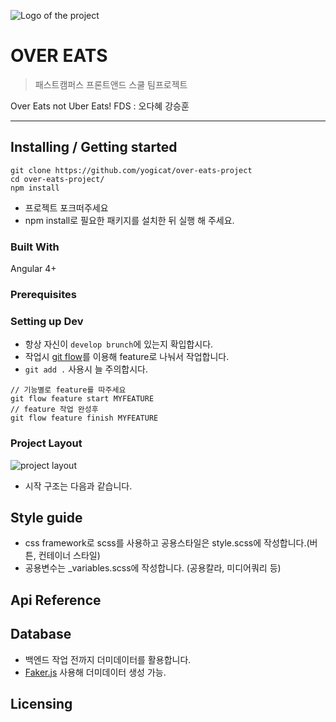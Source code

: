 ![Logo of the project](./readme/logo.png)

# OVER EATS 
> 패스트캠퍼스 프론트앤드 스쿨 팀프로젝트

Over Eats not Uber Eats!
FDS : 오다혜 강승훈 

---

## Installing / Getting started

```shell
git clone https://github.com/yogicat/over-eats-project
cd over-eats-project/
npm install
```
- 프로젝트 포크떠주세요
- npm install로 필요한 패키지를 설치한 뒤 실행 해 주세요.


### Built With
Angular 4+


### Prerequisites

### Setting up Dev

- 항상 자신이 `develop brunch`에 있는지 확입합시다.
- 작업시 [git flow](https://danielkummer.github.io/git-flow-cheatsheet/index.ko_KR.html)를 이용해 feature로 나눠서 작업합니다.
- `git add .` 사용시 늘 주의합시다.

```shell
// 기능별로 feature를 따주세요
git flow feature start MYFEATURE
// feature 작업 완성후
git flow feature finish MYFEATURE
```


### Project Layout

![project layout](./readme/layout.png)

- 시작 구조는 다음과 같습니다.


## Style guide

- css framework로 scss를 사용하고 공용스타일은 style.scss에 작성합니다.(버튼, 컨테이너 스타일)
- 공용변수는 _variables.scss에 작성합니다. (공용칼라, 미디어쿼리 등)

## Api Reference


## Database

- 백엔드 작업 전까지 더미데이터를 활용합니다.
- [Faker.js](https://github.com/marak/Faker.js/) 사용해 더미데이터 생성 가능.

## Licensing